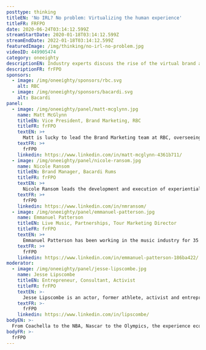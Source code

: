 ```yaml
---
posttype: thinking
titleEN: 'No IRL? No problem: Virtualizing the human experience'
titleFR: FRFPO
date: 2020-06-24T03:14:12.599Z
streamStartDate: 2020-01-18T03:14:12.599Z
streamEndDate: 2022-01-18T03:14:12.599Z
featuredImage: /img/thinking/no-irl-no-problem.jpg
videoID: 449905474
category: oneeighty
descriptionEN: Industry experts discuss the rise of the virtual brand activation and debate the future of the experience economy.
descriptionFR: frFPO
sponsors:
  - image: /img/oneeighty/sponsors/rbc.svg
    alt: RBC
  - image: /img/oneeighty/sponsors/bacardi.svg
    alt: Bacardi
panel:
  - image: /img/oneeighty/panel/matt-mcglynn.jpg
    name: Matt McGlynn
    titleEN: Vice President, Brand Marketing, RBC
    titleFR: frFPO
    textEN: >+
      Matt is lucky to lead the Brand Marketing team at RBC, overseeing enterprise-wide Sponsorship, Youth Marketing, Brand Strategy, Metrics/Insights and Events. With 15+ years of experience in a wide variety of marketing related roles, he brings a raw and energetic approach as well as a unique perspective, having started his career as a graphic designer, giving him an intimate understanding of the creative process and maximizing agency output. Prior to RBC, Matt started his career at Maple Leaf Sports & Entertainment and moved on to a role as Brand Manager for PlayStation at Sony Computer Entertainment Canada.
    textFR: >+
      frFPO
    linkedin: https://www.linkedin.com/in/matt-mcglynn-4361b711/
  - image: /img/oneeighty/panel/nicole-ransom.jpg
    name: Nicole Ransom
    titleEN: Brand Manager, Bacardi Rums
    titleFR: frFPO
    textEN: >+
      Nicole Ransom leads the development and execution of experiential and music platforms for Bacardi Rums. She has led this programming for the last four years in conjunction with partner agencies, artist talent and music partner, Live Nation. She has also worked in the world of fitness as a Pure Barre instructor for five years. Pulling from her experience across two very different industries, she is most passionate about how a brand’s place in music and culture impacts consumer perception and loyalty. And specifically how a consumer’s experience with a brand can elicit a feeling and sentiment to desire even more.
    textFR: >+
      frFPO
    linkedin: https://www.linkedin.com/in/nmransom/
  - image: /img/oneeighty/panel/emmanuel-patterson.jpg
    name: Emmanuel Patterson
    titleEN: Live Music, Partnerships, Tour Marketing Director
    titleFR: frFPO
    textEN: >+
      Emmanuel Patterson has been working in the music industry for 35 years as a concert promoter and event producer. He has worked with bands and events of all sizes, scope and reach. He continues to see the inherent value of developing 'next generation' artists and events. Emmanuel remains a passionate leader in the music community and has served as a board member for several music, arts and not-for-profit related organizations. Emmanuel also spends his personal time producing fundraising and philanthropic events for organizations in the cancer research and mental health fields.
    textFR: >+
      frFPO
    linkedin: https://www.linkedin.com/in/emmanuel-patterson-186ba422/
moderator:
  - image: /img/oneeighty/panel/jesse-lipscombe.jpg
    name: Jesse Lipscombe
    titleEN: Entrepreneur, Consultant, Activist
    titleFR: frFPO
    textEN: >-
      Jesse Lipscombe is an actor, former athlete, activist and entrepreneur. With global perspective, Jesse invests in various businesses and is also an experienced consultant with a demonstrated history of working in the entertainment industry. In 2016, Jesse launched the #MakeItAwkward campaign to combat racism, misogyny, homophobia and hatred. He works with organizations and leaders to help them understand and address racism. In 2017, Jesse was the recipient of the Obsidian Award for Top Business Leader in Western Canada. That year, he was also named the Community Man of the Year by Diversity Magazine. Through it all, Jesse makes it his top priority to give back to his community and works with various annual charity fundraisers and partnerships.
    textFR: >-
      frFPO
    linkedin: https://www.linkedin.com/in/lipscombe/
bodyEN: >-
  From Coachella to the NBA, Nascar to the Olympics, the experience economy has changed forever. Have physical distancing, travel constraints and consumer fears left a void for brand activations and sponsorships? Or has COVID-19 been the much-needed catalyst to push beyond possible to discover the next evolution of experiential? Join us as some of today’s biggest brands and industry experts flip the script on ‘virtual’, sharing powerful insights to drive brand experiences forward in the not-so-new world.
bodyFR: >-
  frFPO
---
```

